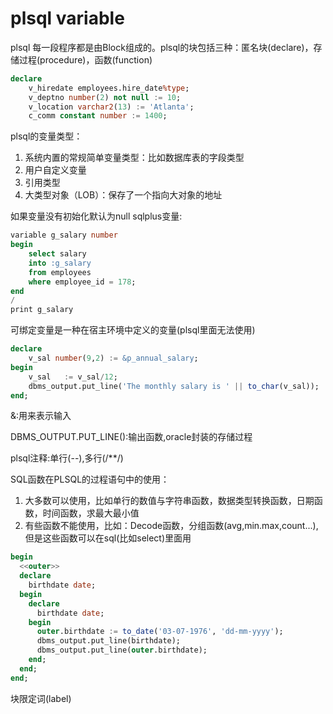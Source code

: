 # plsql variable

plsql 每一段程序都是由Block组成的。plsql的块包括三种：匿名块(declare)，存储过程(procedure)，函数(function)

```sql
declare
    v_hiredate employees.hire_date%type;
    v_deptno number(2) not null := 10;
    v_location varchar2(13) := 'Atlanta';
    c_comm constant number := 1400;
```

plsql的变量类型：

1. 系统内置的常规简单变量类型：比如数据库表的字段类型
2. 用户自定义变量
3. 引用类型
4. 大类型对象（LOB）：保存了一个指向大对象的地址

如果变量没有初始化默认为null
sqlplus变量:

```sql
variable g_salary number
begin
    select salary
    into :g_salary
    from employees
    where employee_id = 178;
end
/
print g_salary
```

可绑定变量是一种在宿主环境中定义的变量(plsql里面无法使用)

```sql
declare
    v_sal number(9,2) := &p_annual_salary;
begin
    v_sal   := v_sal/12;
    dbms_output.put_line('The monthly salary is ' || to_char(v_sal));
end;
```

&:用来表示输入

DBMS_OUTPUT.PUT_LINE():输出函数,oracle封装的存储过程

plsql注释:单行(--),多行(/**/)

SQL函数在PLSQL的过程语句中的使用：

1. 大多数可以使用，比如单行的数值与字符串函数，数据类型转换函数，日期函数，时间函数，求最大最小值
2. 有些函数不能使用，比如：Decode函数，分组函数(avg,min.max,count...),但是这些函数可以在sql(比如select)里面用

```sql
begin
  <<outer>>
  declare
    birthdate date;
  begin
    declare
      birthdate date;
    begin
      outer.birthdate := to_date('03-07-1976', 'dd-mm-yyyy');
      dbms_output.put_line(birthdate);
      dbms_output.put_line(outer.birthdate);
    end;
  end;
end;
```

块限定词(label)